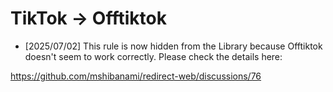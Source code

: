 # TikTok → Offtiktok

* [2025/07/02] This rule is now hidden from the Library because Offtiktok doesn't seem to work correctly. Please check the details here:

https://github.com/mshibanami/redirect-web/discussions/76
